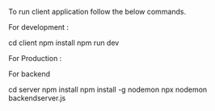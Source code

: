 To run client application follow the below commands. 

For development : 

cd client
npm install 
npm run dev

For Production : 




For backend

cd server 
npm install
npm install -g nodemon
npx nodemon backendserver.js
